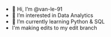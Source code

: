 - 👋 Hi, I’m @van-le-91
- 👀 I’m interested in Data Analytics
- 🌱 I’m currently learning Python & SQL
- I'm making edits to my edit branch


<!---
van-le-91/van-le-91 is a ✨ special ✨ repository because its `README.md` (this file) appears on your GitHub profile.
You can click the Preview link to take a look at your changes.
--->
